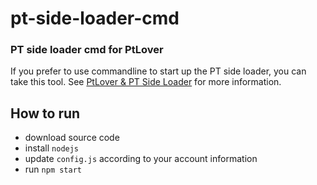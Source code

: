# pt-side-loader-cmd


### PT side loader cmd for PtLover
If you prefer to use commandline to start up the PT side loader, you can take this tool. See [PtLover & PT Side Loader](https://mangs.site/ptlover-ptsideloader/) for more information.

## How to run

* download source code
* install `nodejs`
* update `config.js` according to your account information
* run `npm start`

